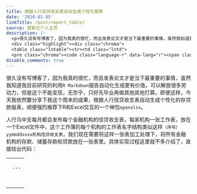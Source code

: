 ```yaml
---
title: 根据人行信贷收支表自动生成个性化报表
date: '2020-01-05'
linkTitle: /post/report_table/
source: 楚新元个人主页
description: |-
  <p>很久没有写博客了，因为我真的很忙，而且发表论文才是当下最重要的事情，虽然我知道我目前研究的利用<code>R Markdown</code>报告自动化生成更有价值，可以解放很多劳动力，但是这个不能变现，无奈乎，只好先毕业再做其他其他打算。即便这样，今天我依然要分享下我这个周末的成果，根据人行信贷收支表自动生成个性化的存贷款报表，顺便强烈推荐下R和Excel交互的一个神包<code>openxlsx</code>。</p> <p>人行乌中支每月都会发布每个金融机构的信贷收支表，每家机构一张工作表，放在一个Excel文件中，这个工作簿的每个机构的工作表名字结构类似这样<code>（序号）yymmddxxxx机构信贷收支表</code>，我们现在需要将这样一张表加工处理下，将所有金融机构的存款、储蓄存款和贷款放在一张表里。具体实现过程这里就不多介绍了，直接给出代码：</p>
  <div class="highlight"><div class="chroma">
  <table class="lntable"><tr><td class="lntd">
  <pre class="chroma"><code class="language-r" data-lang="r"><span class="lnt"> ...
disable_comments: true
---
```

<p>很久没有写博客了，因为我真的很忙，而且发表论文才是当下最重要的事情，虽然我知道我目前研究的利用<code>R Markdown</code>报告自动化生成更有价值，可以解放很多劳动力，但是这个不能变现，无奈乎，只好先毕业再做其他其他打算。即便这样，今天我依然要分享下我这个周末的成果，根据人行信贷收支表自动生成个性化的存贷款报表，顺便强烈推荐下R和Excel交互的一个神包<code>openxlsx</code>。</p> <p>人行乌中支每月都会发布每个金融机构的信贷收支表，每家机构一张工作表，放在一个Excel文件中，这个工作簿的每个机构的工作表名字结构类似这样<code>（序号）yymmddxxxx机构信贷收支表</code>，我们现在需要将这样一张表加工处理下，将所有金融机构的存款、储蓄存款和贷款放在一张表里。具体实现过程这里就不多介绍了，直接给出代码：</p>
<div class="highlight"><div class="chroma">
<table class="lntable"><tr><td class="lntd">
<pre class="chroma"><code class="language-r" data-lang="r"><span class="lnt"> ...